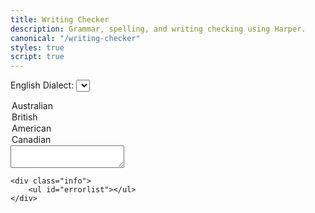 ```yaml
---
title: Writing Checker
description: Grammar, spelling, and writing checking using Harper.
canonical: "/writing-checker"
styles: true
script: true
---
```


<label for="dialect">English Dialect:</label>
<select id="dialect">
  <option value="australian">Australian</option>
  <option value="british">British</option>
  <option value="american">American</option>
  <option value="canadian">Canadian</option>
</select>

<div>
    <textarea id="inputfield"></textarea>

    <div class="info">
        <ul id="errorlist"></ul>
    </div>
</div>
